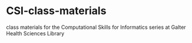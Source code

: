 # CSI-class-materials
class materials for the Computational Skills for Informatics series at Galter Health Sciences Library
